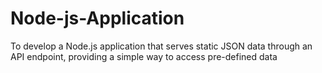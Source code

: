 # Node-js-Application
To develop a Node.js application that serves static JSON data through an API endpoint,  providing a simple way to access pre-defined data
